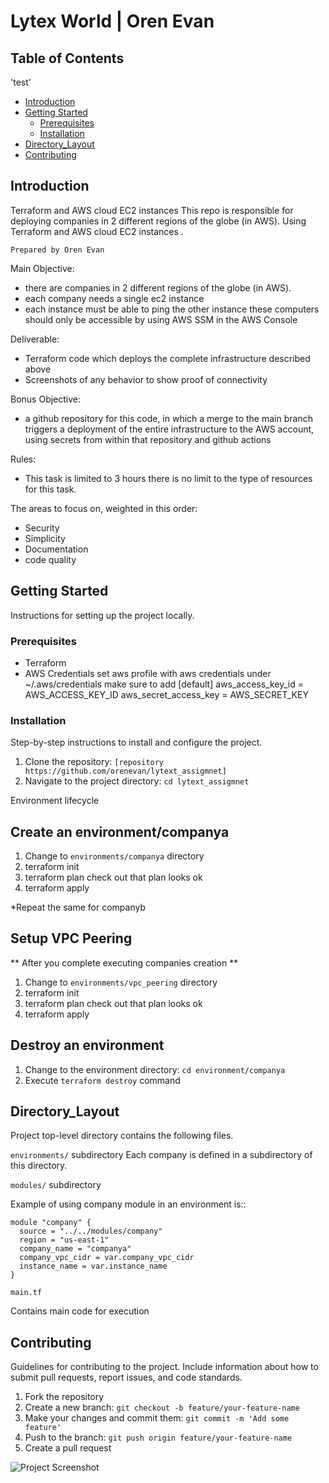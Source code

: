 # Lytex World | Oren Evan 


## Table of Contents
'test'
- [Introduction](#introduction)
- [Getting Started](#getting-started)
  - [Prerequisites](#prerequisites)
  - [Installation](#installation)
- [Directory_Layout](#directory_layout)
- [Contributing](#contributing)

## Introduction
 Terraform and AWS cloud EC2 instances 
This repo is responsible for deploying companies 
in 2 different regions of the globe (in AWS).
Using Terraform and AWS cloud EC2 instances . 


``Prepared by Oren Evan``

Main Objective:
* there are companies in 2 different regions of the globe (in AWS).
* each company needs a single ec2 instance
* each instance must be able to ping the other instance
  these computers should only be accessible by using AWS SSM in the AWS Console

Deliverable:
* Terraform code which deploys the complete infrastructure described above
* Screenshots of any behavior to show proof of connectivity

Bonus Objective:
*  a github repository for this code, in which a merge to the main branch triggers a
deployment of the entire infrastructure to the AWS account, using secrets from within that
repository and github actions

Rules:
* This task is limited to 3 hours there is no limit to the type of resources for this task. 

The areas to focus on, weighted in this order:
* Security
* Simplicity
* Documentation
* code quality



## Getting Started

Instructions for setting up the project locally.

### Prerequisites

- Terraform 
- AWS Credentials
  set aws profile with aws credentials under ~/.aws/credentials 
  make sure to add 
 [default]
  aws_access_key_id =  AWS_ACCESS_KEY_ID
  aws_secret_access_key =  AWS_SECRET_KEY

### Installation

Step-by-step instructions to install and configure the project.

1. Clone the repository: `[repository https://github.com/orenevan/lytext_assigmnet]`
2. Navigate to the project directory: `cd lytext_assigmnet`
   

Environment lifecycle

Create an environment/companya 
------------------------------
1. Change to ``environments/companya`` directory
2. terraform init 
3. terraform plan      check out that plan looks ok
4. terraform apply  

*Repeat the same for companyb 

Setup VPC Peering  
-----------------
** After you complete executing companies creation **
1. Change to ``environments/vpc_peering`` directory
2. terraform init 
3. terraform plan      check out that plan looks ok
4. terraform apply  


Destroy an environment
----------------------
1. Change to the environment directory: ``cd environment/companya``
2. Execute ``terraform destroy`` command


## Directory_Layout

Project top-level directory contains the following files.


``environments/``  subdirectory
  Each company is defined in a subdirectory of this directory. 

``modules/`` subdirectory

  Example of using company module in an environment
  is::

    module "company" {
      source = "../../modules/company"
      region = "us-east-1"
      company_name = "companya"
      company_vpc_cidr = var.company_vpc_cidr
      instance_name = var.instance_name
    }


 ``main.tf`` 
   
   Contains main code for execution 


## Contributing

Guidelines for contributing to the project. Include information about how to submit pull requests, report issues, and code standards.

1. Fork the repository
2. Create a new branch: `git checkout -b feature/your-feature-name`
3. Make your changes and commit them: `git commit -m 'Add some feature'`
4. Push to the branch: `git push origin feature/your-feature-name`
5. Create a pull request


![Project Screenshot](/images/screenshot.png)







